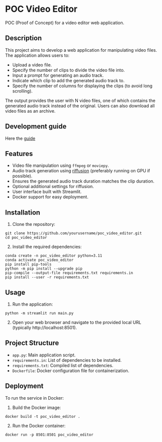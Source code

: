 # POC Video Editor

POC (Proof of Concept) for a video editor web application.

## Description

This project aims to develop a web application for manipulating video files. The application allows users to:

- Upload a video file.
- Specify the number of clips to divide the video file into.
- Input a prompt for generating an audio track.
- Indicate which clip to add the generated audio track to.
- Specify the number of columns for displaying the clips (to avoid long scrolling).

The output provides the user with N video files, one of which contains the generated audio track instead of the original. Users can also download all video files as an archive.

## Development guide

Here the [guide](./docs/development_guide.md)

## Features

- Video file manipulation using `ffmpeg` or `moviepy`.
- Audio track generation using [riffusion](https://github.com/riffusion/riffusion) (preferably running on GPU if possible).
- Ensures the generated audio track duration matches the clip duration.
- Optional additional settings for riffusion.
- User interface built with Streamlit.
- Docker support for easy deployment.

## Installation

1. Clone the repository:
```shell
git clone https://github.com/yourusername/poc_video_editor.git
cd poc_video_editor
```

2. Install the required dependencies:
```shell
conda create -n poc_video_editor python=3.11
conda activate poc_video_editor
pip install pip-tools
python -m pip install --upgrade pip
pip-compile --output-file requirements.txt requirements.in
pip install --user -r requirements.txt
```

## Usage

1. Run the application:
```shell
python -m streamlit run main.py
```

2. Open your web browser and navigate to the provided local URL (typically http://localhost:8501).

## Project Structure

- `app.py`: Main application script.
- `requirements.in`: List of dependencies to be installed.
- `requirements.txt`: Compiled list of dependencies.
- `Dockerfile`: Docker configuration file for containerization.

## Deployment

To run the service in Docker:

1. Build the Docker image:
```shell
docker build -t poc_video_editor .
```

2. Run the Docker container:
```shell
docker run -p 8501:8501 poc_video_editor
```
